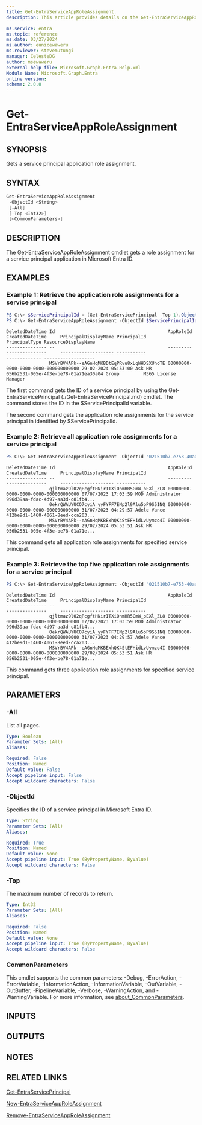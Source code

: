 ```yaml
---
title: Get-EntraServiceAppRoleAssignment.
description: This article provides details on the Get-EntraServiceAppRoleAssignment command.

ms.service: entra
ms.topic: reference
ms.date: 03/27/2024
ms.author: eunicewaweru
ms.reviewer: stevemutungi
manager: CelesteDG
author: msewaweru
external help file: Microsoft.Graph.Entra-Help.xml
Module Name: Microsoft.Graph.Entra
online version:
schema: 2.0.0
---
```


# Get-EntraServiceAppRoleAssignment

## SYNOPSIS
Gets a service principal application role assignment.

## SYNTAX

```powershell
Get-EntraServiceAppRoleAssignment 
 -ObjectId <String>
 [-All]
 [-Top <Int32>] 
 [<CommonParameters>]
```

## DESCRIPTION
The Get-EntraServiceAppRoleAssignment cmdlet gets a role assignment for a service principal application in Microsoft Entra ID.

## EXAMPLES

### Example 1: Retrieve the application role assignments for a service principal

```powershell
PS C:\> $ServicePrincipalId = (Get-EntraServicePrincipal -Top 1).ObjectId
PS C:\> Get-EntraServiceAppRoleAssignment -ObjectId $ServicePrincipalId
```
```output
DeletedDateTime Id                                          AppRoleId                            CreatedDateTime     PrincipalDisplayName PrincipalId                          PrincipalType ResourceDisplayName
--------------- --                                          ---------                            ---------------     -------------------- -----------                          ------------- -------------------
                MSVrBV4APk--eAGnHqMKBDtEqPRvu8xLqWHDSXUhoTE 00000000-0000-0000-0000-000000000000 29-02-2024 05:53:00 Ask HR               056b2531-005e-4f3e-be78-01a71ea30a04 Group         M365 License Manager
```

The first command gets the ID of a service principal by using the Get-EntraServicePrincipal (./Get-EntraServicePrincipal.md) cmdlet. 
The command stores the ID in the $ServicePrincipalId variable.

The second command gets the application role assignments for the service principal in identified by $ServicePrincipalId.

### Example 2: Retrieve all application role assignments for a service principal
```powershell
PS C:\> Get-EntraServiceAppRoleAssignment -ObjectId "021510b7-e753-40aa-b668-29753295ca34" -All
```
```output
DeletedDateTime Id                                          AppRoleId                            CreatedDateTime     PrincipalDisplayName PrincipalId
--------------- --                                          ---------                            ---------------     -------------------- -----------
                qjltmaz9l02qPcgftHNirITXiOnmHR5GmW_oEXl_ZL8 00000000-0000-0000-0000-000000000000 07/07/2023 17:03:59 MOD Administrator    996d39aa-fdac-4d97-aa3d-c81fb4...
                0ekrQWAUYUCO7cyiA_yyFYFF7ENp2l9Alu5oP9S5INQ 00000000-0000-0000-0000-000000000000 31/07/2023 04:29:57 Adele Vance          412be9d1-1460-4061-8eed-cca203...
                MSVrBV4APk--eAGnHqMKBExhQK4StEFHidLvUymzo4I 00000000-0000-0000-0000-000000000000 29/02/2024 05:53:51 Ask HR               056b2531-005e-4f3e-be78-01a71e...
```

This command gets all application role assignments for specified service principal.

### Example 3: Retrieve the top five application role assignments for a service principal
```powershell
PS C:\> Get-EntraServiceAppRoleAssignment -ObjectId "021510b7-e753-40aa-b668-29753295ca34" -Top 3
```
```output
DeletedDateTime Id                                          AppRoleId                            CreatedDateTime     PrincipalDisplayName PrincipalId
--------------- --                                          ---------                            ---------------     -------------------- -----------
                qjltmaz9l02qPcgftHNirITXiOnmHR5GmW_oEXl_ZL8 00000000-0000-0000-0000-000000000000 07/07/2023 17:03:59 MOD Administrator    996d39aa-fdac-4d97-aa3d-c81fb4...
                0ekrQWAUYUCO7cyiA_yyFYFF7ENp2l9Alu5oP9S5INQ 00000000-0000-0000-0000-000000000000 31/07/2023 04:29:57 Adele Vance          412be9d1-1460-4061-8eed-cca203...
                MSVrBV4APk--eAGnHqMKBExhQK4StEFHidLvUymzo4I 00000000-0000-0000-0000-000000000000 29/02/2024 05:53:51 Ask HR               056b2531-005e-4f3e-be78-01a71e...

```
This command gets three application role assignments for specified service principal.

## PARAMETERS

### -All
List all pages.

```yaml
Type: Boolean
Parameter Sets: (All)
Aliases:

Required: False
Position: Named
Default value: False
Accept pipeline input: False
Accept wildcard characters: False
```

### -ObjectId
Specifies the ID of a service principal in Microsoft Entra ID.

```yaml
Type: String
Parameter Sets: (All)
Aliases:

Required: True
Position: Named
Default value: None
Accept pipeline input: True (ByPropertyName, ByValue)
Accept wildcard characters: False
```

### -Top
The maximum number of records to return.

```yaml
Type: Int32
Parameter Sets: (All)
Aliases:

Required: False
Position: Named
Default value: None
Accept pipeline input: True (ByPropertyName, ByValue)
Accept wildcard characters: False
```

### CommonParameters
This cmdlet supports the common parameters: -Debug, -ErrorAction, -ErrorVariable, -InformationAction, -InformationVariable, -OutVariable, -OutBuffer, -PipelineVariable, -Verbose, -WarningAction, and -WarningVariable. For more information, see [about_CommonParameters](https://go.microsoft.com/fwlink/?LinkID=113216).

## INPUTS

## OUTPUTS

## NOTES

## RELATED LINKS

[Get-EntraServicePrincipal](Get-EntraServicePrincipal.md)

[New-EntraServiceAppRoleAssignment](New-EntraServiceAppRoleAssignment.md)

[Remove-EntraServiceAppRoleAssignment](Remove-EntraServiceAppRoleAssignment.md)